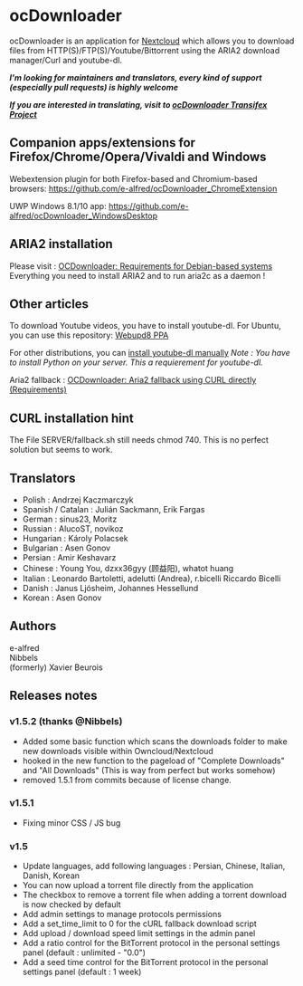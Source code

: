 # ocDownloader
ocDownloader is an application for [Nextcloud](https://nextcloud.com) which allows you to download files from HTTP(S)/FTP(S)/Youtube/Bittorrent using the ARIA2 download manager/Curl and youtube-dl.

***I'm looking for maintainers and translators, every kind of support (especially pull requests) is highly welcome***

***If you are interested in translating, visit to [ocDownloader Transifex Project](https://www.transifex.com/projects/p/ocdownloader)***

## Companion apps/extensions for Firefox/Chrome/Opera/Vivaldi and Windows

Webextension plugin for both Firefox-based and Chromium-based browsers: https://github.com/e-alfred/ocDownloader_ChromeExtension

UWP Windows 8.1/10 app: https://github.com/e-alfred/ocDownloader_WindowsDesktop

## ARIA2 installation
Please visit : [OCDownloader: Requirements for Debian-based systems](https://web.archive.org/web/20160912231334/https://wiki.sgc-univ.net/index.php/OCDownloader:Requirements_(Linux_Debian_-_JESSIE))
Everything you need to install ARIA2 and to run aria2c as a daemon !

## Other articles
To download Youtube videos, you have to install youtube-dl. For Ubuntu, you can use this repository: [Webupd8 PPA](https://launchpad.net/~nilarimogard/+archive/ubuntu/webupd8)

For other distributions, you can [install youtube-dl manually](https://rg3.github.io/youtube-dl/download.html) *Note : You have to install Python on your server. This a requierement for youtube-dl.*  

Aria2 fallback : [OCDownloader: Aria2 fallback using CURL directly (Requirements)](https://web.archive.org/web/20160912225929/https://wiki.sgc-univ.net/index.php/OCDownloader:Aria2_fallback_using_CURL_directly_(Requirements))

## CURL installation hint
The File SERVER/fallback.sh still needs chmod 740. This is no perfect solution but seems to work.

## Translators
- Polish : Andrzej Kaczmarczyk
- Spanish / Catalan : Julián Sackmann, Erik Fargas
- German : sinus23, Moritz
- Russian : AlucoST, novikoz
- Hungarian : Károly Polacsek
- Bulgarian : Asen Gonov
- Persian : Amir Keshavarz
- Chinese : Young You, dzxx36gyy (顾益阳), whatot huang
- Italian : Leonardo Bartoletti, adelutti (Andrea), r.bicelli Riccardo Bicelli
- Danish : Janus Ljósheim, Johannes Hessellund
- Korean : Asen Gonov

## Authors
e-alfred  
Nibbels  
(formerly) Xavier Beurois

## Releases notes
### v1.5.2 (thanks @Nibbels)
- Added some basic function which scans the downloads folder to make new downloads visible within Owncloud/Nextcloud
- hooked in the new function to the pageload of "Complete Downloads" and "All Downloads" (This is way from perfect but works somehow)
- removed 1.5.1 from commits because of license change.
### v1.5.1
- Fixing minor CSS / JS bug
### v1.5
- Update languages, add following languages : Persian, Chinese, Italian, Danish, Korean
- You can now upload a torrent file directly from the application
- The checkbox to remove a torrent file when adding a torrent download is now checked by default
- Add admin settings to manage protocols permissions
- Add a set_time_limit to 0 for the cURL fallback download script
- Add upload / download speed limit settings in the admin panel
- Add a ratio control for the BitTorrent protocol in the personal settings panel (default : unlimited - "0.0")
- Add a seed time control for the BitTorrent protocol in the personal settings panel (default : 1 week)
